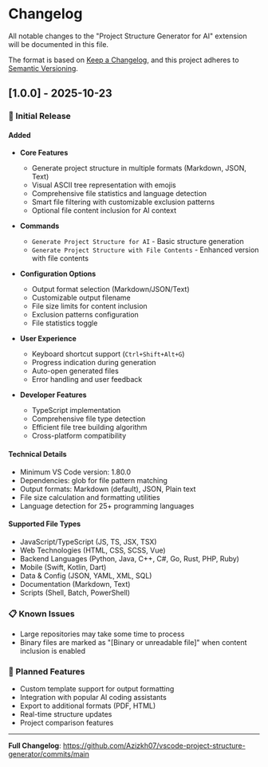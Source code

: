 # Changelog

All notable changes to the "Project Structure Generator for AI" extension will be documented in this file.

The format is based on [Keep a Changelog](https://keepachangelog.com/en/1.0.0/),
and this project adheres to [Semantic Versioning](https://semver.org/spec/v2.0.0.html).

## [1.0.0] - 2025-10-23

### 🎉 Initial Release

#### Added
- **Core Features**
  - Generate project structure in multiple formats (Markdown, JSON, Text)
  - Visual ASCII tree representation with emojis
  - Comprehensive file statistics and language detection
  - Smart file filtering with customizable exclusion patterns
  - Optional file content inclusion for AI context

- **Commands**
  - `Generate Project Structure for AI` - Basic structure generation
  - `Generate Project Structure with File Contents` - Enhanced version with file contents

- **Configuration Options**
  - Output format selection (Markdown/JSON/Text)
  - Customizable output filename
  - File size limits for content inclusion
  - Exclusion patterns configuration
  - File statistics toggle

- **User Experience**
  - Keyboard shortcut support (`Ctrl+Shift+Alt+G`)
  - Progress indication during generation
  - Auto-open generated files
  - Error handling and user feedback

- **Developer Features**
  - TypeScript implementation
  - Comprehensive file type detection
  - Efficient file tree building algorithm
  - Cross-platform compatibility

#### Technical Details
- Minimum VS Code version: 1.80.0
- Dependencies: glob for file pattern matching
- Output formats: Markdown (default), JSON, Plain text
- File size calculation and formatting utilities
- Language detection for 25+ programming languages

#### Supported File Types
- JavaScript/TypeScript (JS, TS, JSX, TSX)
- Web Technologies (HTML, CSS, SCSS, Vue)
- Backend Languages (Python, Java, C++, C#, Go, Rust, PHP, Ruby)
- Mobile (Swift, Kotlin, Dart)
- Data & Config (JSON, YAML, XML, SQL)
- Documentation (Markdown, Text)
- Scripts (Shell, Batch, PowerShell)

### 📋 Known Issues
- Large repositories may take some time to process
- Binary files are marked as "[Binary or unreadable file]" when content inclusion is enabled

### 🎯 Planned Features
- Custom template support for output formatting
- Integration with popular AI coding assistants
- Export to additional formats (PDF, HTML)
- Real-time structure updates
- Project comparison features

---

**Full Changelog**: https://github.com/Azizkh07/vscode-project-structure-generator/commits/main